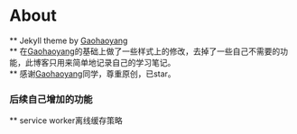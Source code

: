 # About

** Jekyll theme by [Gaohaoyang](https://github.com/Gaohaoyang/gaohaoyang.github.io)  
** 在[Gaohaoyang](https://github.com/Gaohaoyang/gaohaoyang.github.io)的基础上做了一些样式上的修改，去掉了一些自己不需要的功能，此博客只用来简单地记录自己的学习笔记。  
** 感谢[Gaohaoyang](https://github.com/Gaohaoyang/gaohaoyang.github.io)同学，尊重原创，已star。


### 后续自己增加的功能

** service worker离线缓存策略

